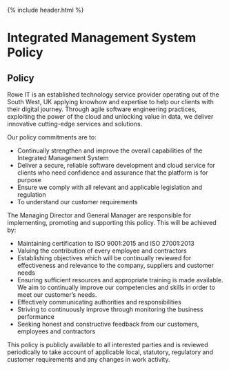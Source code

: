 {% include header.html %}

# Integrated Management System Policy

## Policy

Rowe IT is an established technology service provider operating out of the South West, UK applying knowhow and expertise to help our clients with their digital journey. Through agile software engineering practices, exploiting the power of the cloud and unlocking value in data, we deliver innovative cutting-edge services and solutions. 

Our policy commitments are to: 

- Continually strengthen and improve the overall capabilities of the Integrated Management System 
- Deliver a secure, reliable software development and cloud service for clients who need confidence and assurance that the platform is for purpose 
- Ensure we comply with all relevant and applicable legislation and regulation 
- To understand our customer requirements 

The Managing Director and General Manager are responsible for implementing, promoting and supporting this policy. This will be achieved by: 

- Maintaining certification to ISO 9001:2015 and ISO 27001:2013 
- Valuing the contribution of every employee and contractors 
- Establishing objectives which will be continually reviewed for effectiveness and relevance to the company, suppliers and customer needs 
- Ensuring sufficient resources and appropriate training is made available. We aim to continually improve our competencies and skills in order to meet our customer’s needs. 
- Effectively communicating authorities and responsibilities 
- Striving to continuously improve through monitoring the business performance 
- Seeking honest and constructive feedback from our customers, employees and contractors 

This policy is publicly available to all interested parties and is reviewed periodically to take account of applicable local, statutory, regulatory and customer requirements and any changes in work activity. 

 
